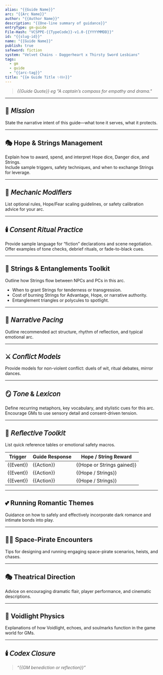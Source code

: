 ```yaml
---
alias: "{{Guide Name}}"
arc: "{{Arc Name}}"
author: "{{Author Name}}"
description: "{{One-line summary of guidance}}"
entryType: gm-guide
File-Hash: "VCSPPE-{{TypeCode}}-v1.0-{{YYYYMMDD}}"
id: "{{slug-id}}"
name: "{{Guide Name}}"
publish: true
safeword: fiction
system: "Velvet Chains - Daggerheart x Thirsty Sword Lesbians"
tags:
  - gm
  - guide
  - "{{arc-tag}}"
title: "{{⚙️ Guide Title ✨⛓️🔥}}"
---
```


> *{{Guide Quote}} eg "A captain’s compass for empathy and drama."*

---

## 🧭 𝘔𝘪𝘴𝘴𝘪𝘰𝘯  

State the narrative intent of this guide—what tone it serves, what it protects.  

---

## 🎭 Hope & Strings Management  

Explain how to award, spend, and interpret Hope dice, Danger dice, and Strings.  
Include sample triggers, safety techniques, and when to exchange Strings for leverage.

---

## 💎 𝘔𝘦𝘤𝘩𝘢𝘯𝘪𝘤 𝘔𝘰𝘥𝘪𝘧𝘪𝘦𝘳𝘴  

List optional rules, Hope/Fear scaling guidelines, or safety calibration advice for your arc.

---

## 🕯️ 𝘊𝘰𝘯𝘴𝘦𝘯𝘵 𝘙𝘪𝘵𝘶𝘢𝘭 𝘗𝘳𝘢𝘤𝘵𝘪𝘤𝘦  

Provide sample language for “fiction” declarations and scene negotiation.  
Offer examples of tone checks, debrief rituals, or fade-to-black cues.  

---

## 🎴 Strings & Entanglements Toolkit

Outline how Strings flow between NPCs and PCs in this arc.  

- When to grant Strings for tenderness or transgression.  
- Cost of burning Strings for Advantage, Hope, or narrative authority.  
- Entanglement triangles or polycules to spotlight.

---

## 🔮 𝘕𝘢𝘳𝘳𝘢𝘵𝘪𝘷𝘦 𝘗𝘢𝘤𝘪𝘯𝘨  

Outline recommended act structure, rhythm of reflection, and typical emotional arc.  

---

## ⚔️ 𝘊𝘰𝘯𝘧𝘭𝘪𝘤𝘵 𝘔𝘰𝘥𝘦𝘭𝘴  

Provide models for non-violent conflict: duels of wit, ritual debates, mirror dances.  

---

## 🪞 𝘛𝘰𝘯𝘦 & 𝘓𝘦𝘹𝘪𝘤𝘰𝘯  

Define recurring metaphors, key vocabulary, and stylistic cues for this arc.  
Encourage GMs to use sensory detail and consent-driven tension.  

---

## 🧩 𝘙𝘦𝘧𝘭𝘦𝘤𝘵𝘪𝘷𝘦 𝘛𝘰𝘰𝘭𝘬𝘪𝘵  

List quick reference tables or emotional safety macros.  

| Trigger | Guide Response | Hope / String Reward |
|----------|--------------|--------|
| {{Event}} | {{Action}} | {{Hope or Strings gained}} |
| {{Event}} | {{Action}} | {{Hope / Strings}} |
| {{Event}} | {{Action}} | {{Hope / Strings}} |

---

## 💕 Running Romantic Themes

Guidance on how to safely and effectively incorporate dark romance and intimate bonds into play.

---

## 🏴‍☠️ Space-Pirate Encounters

Tips for designing and running engaging space-pirate scenarios, heists, and chases.

---

## 🎭 Theatrical Direction

Advice on encouraging dramatic flair, player performance, and cinematic descriptions.

---

## 🧬 Voidlight Physics

Explanations of how Voidlight, echoes, and soulmarks function in the game world for GMs.

---

## 🕯️ 𝘊𝘰𝘥𝘦𝘹 𝘊𝘭𝘰𝘴𝘶𝘳𝘦  

> *“{{GM benediction or reflection}}”*  
